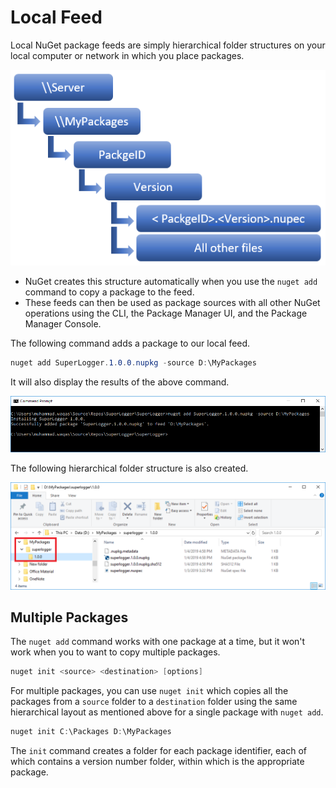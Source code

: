 # Local Feed

Local NuGet package feeds are simply hierarchical folder structures on your local computer or network in which you place packages. 

<img src="https://raw.githubusercontent.com/zzzprojects/nuget-tutorial/master/docs/images/host-nuget-packages.png">

 - NuGet creates this structure automatically when you use the `nuget add` command to copy a package to the feed.
 - These feeds can then be used as package sources with all other NuGet operations using the CLI, the Package Manager UI, and the Package Manager Console.

The following command adds a package to our local feed.

```csharp
nuget add SuperLogger.1.0.0.nupkg -source D:\MyPackages
```

It will also display the results of the above command.

<img src="https://raw.githubusercontent.com/zzzprojects/nuget-tutorial/master/docs/images/host-nuget-packages1.png">

The following hierarchical folder structure is also created.

<img src="https://raw.githubusercontent.com/zzzprojects/nuget-tutorial/master/docs/images/host-nuget-packages2.png">

## Multiple Packages

The `nuget add` command works with one package at a time, but it won't work when you to want to copy multiple packages.

```csharp
nuget init <source> <destination> [options]
```
For multiple packages, you can use `nuget init` which copies all the packages from a `source` folder to a `destination` folder using the same hierarchical layout as mentioned above for a single package with `nuget add`.

```csharp
nuget init C:\Packages D:\MyPackages
```

The `init` command creates a folder for each package identifier, each of which contains a version number folder, within which is the appropriate package.

